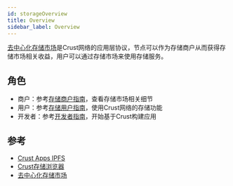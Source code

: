 ```yaml
---
id: storageOverview
title: Overview
sidebar_label: Overview
---
```


[去中心化存储市场](DSM.md)是Crust网络的应用层协议，节点可以作为存储商户从而获得存储市场相关收益，用户可以通过存储市场来使用存储服务。

## 角色

- 商户：参考[存储商户指南](merchantGuidance.md)，查看存储市场相关细节
- 用户：参考[存储用户指南](storageUserGuide.md)，使用Crust网络的存储功能
- 开发者：参考[开发者指南](build-getting-started.md)，开始基于Crust构建应用

## 参考

- [Crust Apps IPFS](https://apps.crust.network/#/storage)
- [Crust存储浏览器](https://splorer.crust.network)
- [去中心化存储市场](DSM.md)
